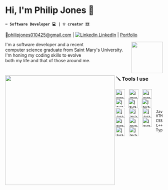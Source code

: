 #  Hi, I'm Philip Jones 👋

**` ⌨️ Software Developer 💻 | 💡 creator 🎞️ `** 

📧philipjones010425@gmail.com | [![Linkedin](https://i.sstatic.net/gVE0j.png) LinkedIn](https://www.linkedin.com/in/philip-jones-12b2181b2/) | [Portfolio](https://philipjones.netlify.app/)


I'm a software developer and a recent <img align="right" width="100px" src="https://github.com/user-attachments/assets/3ef6b740-55ad-4f0f-b145-aacc8fa1697b"/> <br />
computer science graduate from Saint Mary's University. <br />
I'm honing my coding skills to evolve <br />
both my life and that of those around me. <br />

#
<img align="left" width="350" src="https://github.com/user-attachments/assets/8269f923-57b7-42b5-aaba-f8ef3712d410"/>
<h3>🪛 Tools I use</h3>

<img align="left" alt="java" width="30px" style="padding-right:10px;" src="https://cdn.jsdelivr.net/gh/devicons/devicon@latest/icons/python/python-original.svg" title="python"/>
<img align="left" alt="java" width="30px" style="padding-right:10px;" src="https://cdn.jsdelivr.net/gh/devicons/devicon@latest/icons/html5/html5-original.svg" title="html5"/>
<img align="left" alt="java" width="30px" style="padding-right:10px;" src="https://cdn.jsdelivr.net/gh/devicons/devicon@latest/icons/css3/css3-original.svg" title="css3"/>
<img align="left" alt="java" width="28px" style="padding-right:10px;" src="https://cdn.jsdelivr.net/gh/devicons/devicon@latest/icons/java/java-plain.svg" title="java"/>
<img align="left" alt="java" width="30px" style="padding-right:10px;" src="https://cdn.jsdelivr.net/gh/devicons/devicon@latest/icons/react/react-original.svg" title="react"/>
<img align="left" alt="java" width="30px" style="padding-right:10px;" src="https://cdn.jsdelivr.net/gh/devicons/devicon@latest/icons/cplusplus/cplusplus-original.svg" title="C++"/>
<img align="left" alt="java" width="30px" style="padding-right:10px;" src="https://cdn.jsdelivr.net/gh/devicons/devicon@latest/icons/typescript/typescript-original.svg" title="typescript"/>
<img align="left" alt="java" width="30px" style="padding-right:10px;" src="https://cdn.jsdelivr.net/gh/devicons/devicon@latest/icons/visualbasic/visualbasic-original.svg" title="visual basic"/>
<img align="left" alt="java" width="30px" style="padding-right:10px;" src="https://cdn.jsdelivr.net/gh/devicons/devicon@latest/icons/linux/linux-original.svg" title="linux"/>
<img align="left" alt="java" width="30px" style="padding-right:10px;" src="https://cdn.jsdelivr.net/gh/devicons/devicon@latest/icons/azure/azure-original.svg" title="azure"/>      
<img align="left" alt="java" width="30px" style="padding-right:10px;" src="https://cdn.jsdelivr.net/gh/devicons/devicon@latest/icons/azuresqldatabase/azuresqldatabase-original.svg" title="sql"/>
<img align="left" alt="java" width="30px" style="padding-right:10px;" src="https://cdn.jsdelivr.net/gh/devicons/devicon@latest/icons/pandas/pandas-original.svg" title="pandas"/>
<img align="left" alt="java" width="30px" style="padding-right:10px;" src="https://cdn.jsdelivr.net/gh/devicons/devicon@latest/icons/unity/unity-original.svg" title="unity" />
<img align="left" alt="java" width="30px" style="padding-right:10px;" src= "https://github.com/user-attachments/assets/f79bd760-35cb-488f-bc88-ea77c44b7f3c" title="aesprite" />
          

<br />
<br />
<br />
<!--START_SECTION:waka-->

```txt
JavaScript   1 hr 12 mins    ██████████░░░░░░░░░░░░░░░   39.65 %
HTML         1 hr 4 mins     ████████▓░░░░░░░░░░░░░░░░   35.07 %
CSS          45 mins         ██████▒░░░░░░░░░░░░░░░░░░   25.02 %
C++          0 secs          ░░░░░░░░░░░░░░░░░░░░░░░░░   00.25 %
TypeScript   0 secs          ░░░░░░░░░░░░░░░░░░░░░░░░░   00.01 %
```

<!--END_SECTION:waka-->



